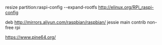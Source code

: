 resize partition:raspi-config --expand-rootfs  http://elinux.org/RPi_raspi-config

deb http://mirrors.aliyun.com/raspbian/raspbian/ jessie main contrib non-free rpi

https://www.pine64.org/